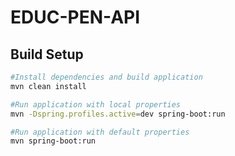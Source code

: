# EDUC-PEN-API

## Build Setup

``` bash
#Install dependencies and build application
mvn clean install

#Run application with local properties
mvn -Dspring.profiles.active=dev spring-boot:run

#Run application with default properties
mvn spring-boot:run